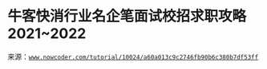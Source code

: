 # 牛客快消行业名企笔面试校招求职攻略 2021~2022

来源：[`www.nowcoder.com/tutorial/10024/a60a013c9c2746fb90b6c380b7df53ff`](https://www.nowcoder.com/tutorial/10024/a60a013c9c2746fb90b6c380b7df53ff)